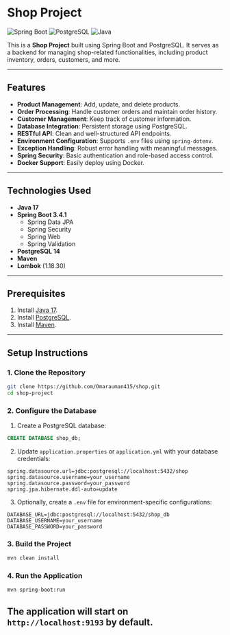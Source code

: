 # Shop Project

![Spring Boot](https://img.shields.io/badge/Spring%20Boot-3.4.1-green)
![PostgreSQL](https://img.shields.io/badge/PostgreSQL-14-blue)
![Java](https://img.shields.io/badge/Java-17-orange)

This is a **Shop Project** built using Spring Boot and PostgreSQL. It serves as a backend for managing shop-related functionalities, including product inventory, orders, customers, and more.

---

## Features

- **Product Management**: Add, update, and delete products.
- **Order Processing**: Handle customer orders and maintain order history.
- **Customer Management**: Keep track of customer information.
- **Database Integration**: Persistent storage using PostgreSQL.
- **RESTful API**: Clean and well-structured API endpoints.
- **Environment Configuration**: Supports `.env` files using `spring-dotenv`.
- **Exception Handling**: Robust error handling with meaningful messages.
- **Spring Security**: Basic authentication and role-based access control.
- **Docker Support**: Easily deploy using Docker.

---

## Technologies Used

- **Java 17**
- **Spring Boot 3.4.1**
  - Spring Data JPA
  - Spring Security
  - Spring Web
  - Spring Validation
- **PostgreSQL 14**
- **Maven**
- **Lombok** (1.18.30)

---

## Prerequisites

1. Install [Java 17](https://openjdk.org/).
2. Install [PostgreSQL](https://www.postgresql.org/download/).
3. Install [Maven](https://maven.apache.org/).
---

## Setup Instructions

### 1. Clone the Repository
```bash
git clone https://github.com/Omarauman415/shop.git
cd shop-project
```

### 2. Configure the Database

1. Create a PostgreSQL database:
```sql
CREATE DATABASE shop_db;
```

2. Update `application.properties` or `application.yml` with your database credentials:
```properties
spring.datasource.url=jdbc:postgresql://localhost:5432/shop
spring.datasource.username=your_username
spring.datasource.password=your_password
spring.jpa.hibernate.ddl-auto=update
```

3. Optionally, create a `.env` file for environment-specific configurations:
```env
DATABASE_URL=jdbc:postgresql://localhost:5432/shop_db
DATABASE_USERNAME=your_username
DATABASE_PASSWORD=your_password
```

### 3. Build the Project
```bash
mvn clean install
```

### 4. Run the Application
```bash
mvn spring-boot:run
```

The application will start on `http://localhost:9193` by default.
---
